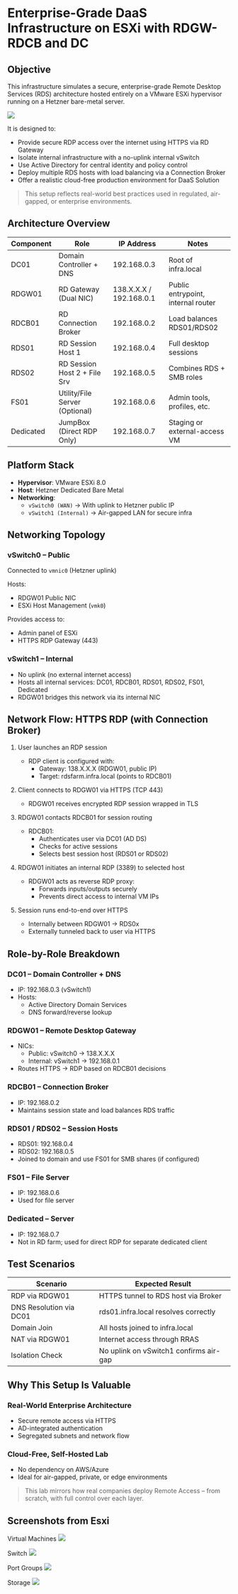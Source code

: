 # Enterprise-Grade DaaS Infrastructure on ESXi with RDGW-RDCB and DC 

## Objective

This infrastructure simulates a secure, enterprise-grade Remote Desktop Services (RDS) architecture hosted entirely on a VMware ESXi hypervisor running on a Hetzner bare-metal server.

<img src="../screenshots/Architecture.png"/>


It is designed to:

- Provide secure RDP access over the internet using HTTPS via RD Gateway
- Isolate internal infrastructure with a no-uplink internal vSwitch
- Use Active Directory for central identity and policy control
- Deploy multiple RDS hosts with load balancing via a Connection Broker
- Offer a realistic cloud-free production environment for DaaS Solution

> This setup reflects real-world best practices used in regulated, air-gapped, or enterprise environments.

## Architecture Overview

| Component    | Role                          | IP Address         | Notes                               |
|--------------|-------------------------------|--------------------|-------------------------------------|
| DC01         | Domain Controller + DNS       | 192.168.0.3        | Root of infra.local                 |
| RDGW01       | RD Gateway (Dual NIC)         | 138.X.X.X / 192.168.0.1 | Public entrypoint, internal router |
| RDCB01       | RD Connection Broker          | 192.168.0.2        | Load balances RDS01/RDS02           |
| RDS01        | RD Session Host 1             | 192.168.0.4        | Full desktop sessions               |
| RDS02        | RD Session Host 2 + File Srv  | 192.168.0.5        | Combines RDS + SMB roles            |
| FS01         | Utility/File Server (Optional)| 192.168.0.6        | Admin tools, profiles, etc.         |
| Dedicated    | JumpBox (Direct RDP Only)     | 192.168.0.7        | Staging or external-access VM       |


## Platform Stack

- **Hypervisor**: VMware ESXi 8.0
- **Host**: Hetzner Dedicated Bare Metal
- **Networking**:
  - `vSwitch0 (WAN)` → With uplink to Hetzner public IP
  - `vSwitch1 (Internal)` → Air-gapped LAN for secure infra


## Networking Topology

### vSwitch0 – Public

Connected to `vmnic0` (Hetzner uplink)

Hosts:
- RDGW01 Public NIC
- ESXi Host Management (`vmk0`)

Provides access to:
- Admin panel of ESXi
- HTTPS RDP Gateway (443)

### vSwitch1 – Internal

- No uplink (no external internet access)
- Hosts all internal services: DC01, RDCB01, RDS01, RDS02, FS01, Dedicated
- RDGW01 bridges this network via its internal NIC


## Network Flow: HTTPS RDP (with Connection Broker)

1. User launches an RDP session
   - RDP client is configured with:
     - Gateway: 138.X.X.X (RDGW01, public IP)
     - Target: rdsfarm.infra.local (points to RDCB01)

2. Client connects to RDGW01 via HTTPS (TCP 443)
   - RDGW01 receives encrypted RDP session wrapped in TLS

3. RDGW01 contacts RDCB01 for session routing
   - RDCB01:
     - Authenticates user via DC01 (AD DS)
     - Checks for active sessions
     - Selects best session host (RDS01 or RDS02)

4. RDGW01 initiates an internal RDP (3389) to selected host
   - RDGW01 acts as reverse RDP proxy:
     - Forwards inputs/outputs securely
     - Prevents direct access to internal VM IPs

5. Session runs end-to-end over HTTPS
   - Internally between RDGW01 → RDS0x
   - Externally tunneled back to user via HTTPS


## Role-by-Role Breakdown

### DC01 – Domain Controller + DNS
- IP: 192.168.0.3 (vSwitch1)
- Hosts:
  - Active Directory Domain Services
  - DNS forward/reverse lookup

### RDGW01 – Remote Desktop Gateway
- NICs:
  - Public: vSwitch0 → 138.X.X.X
  - Internal: vSwitch1 → 192.168.0.1
- Routes HTTPS → RDP based on RDCB01 decisions

### RDCB01 – Connection Broker
- IP: 192.168.0.2
- Maintains session state and load balances RDS traffic

### RDS01 / RDS02 – Session Hosts
- RDS01: 192.168.0.4
- RDS02: 192.168.0.5
- Joined to domain and use FS01 for SMB shares (if configured)

### FS01 – File Server
- IP: 192.168.0.6
- Used for file server

### Dedicated – Server
- IP: 192.168.0.7
- Not in RD farm; used for direct RDP for separate dedicated client


## Test Scenarios

| Scenario                  | Expected Result                                 |
|--------------------------|--------------------------------------------------|
| RDP via RDGW01           | HTTPS tunnel to RDS host via Broker             |
| DNS Resolution via DC01  | rds01.infra.local resolves correctly            |
| Domain Join              | All hosts joined to infra.local                 |
| NAT via RDGW01           | Internet access through RRAS                    |
| Isolation Check          | No uplink on vSwitch1 confirms air-gap          |

## Why This Setup Is Valuable

### Real-World Enterprise Architecture
- Secure remote access via HTTPS
- AD-integrated authentication
- Segregated subnets and network flow

### Cloud-Free, Self-Hosted Lab
- No dependency on AWS/Azure
- Ideal for air-gapped, private, or edge environments

> This lab mirrors how real companies deploy Remote Access – from scratch, with full control over each layer.

## Screenshots from Esxi

Virtual Machines
<img src="../screenshots/Esxi home page.png"/>

Switch
<img src="../screenshots/Switch.png"/>

Port Groups
<img src="../screenshots/Port group.png"/>

Storage
<img src="../screenshots/Storage.png"/>